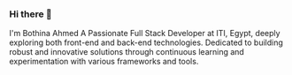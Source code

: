### Hi there 👋

I'm Bothina Ahmed
A Passionate Full Stack Developer at ITI, Egypt, deeply exploring both front-end and back-end technologies. Dedicated to building robust and innovative solutions through continuous learning and experimentation with various frameworks and tools.

